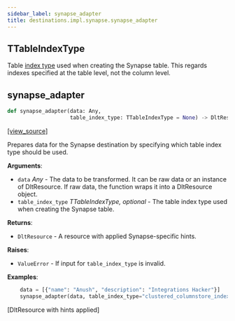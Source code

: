 ```yaml
---
sidebar_label: synapse_adapter
title: destinations.impl.synapse.synapse_adapter
---
```


## TTableIndexType

Table [index type](https://learn.microsoft.com/en-us/azure/synapse-analytics/sql-data-warehouse/sql-data-warehouse-tables-index) used when creating the Synapse table.
This regards indexes specified at the table level, not the column level.

## synapse\_adapter

```python
def synapse_adapter(data: Any,
                    table_index_type: TTableIndexType = None) -> DltResource
```

[[view_source]](https://github.com/dlt-hub/dlt/blob/e9c9ecfa8a644fdb516dd74aabca3bf75bafb154/dlt/destinations/impl/synapse/synapse_adapter.py#L18)

Prepares data for the Synapse destination by specifying which table index
type should be used.

**Arguments**:

- `data` _Any_ - The data to be transformed. It can be raw data or an instance
  of DltResource. If raw data, the function wraps it into a DltResource
  object.
- `table_index_type` _TTableIndexType, optional_ - The table index type used when creating
  the Synapse table.
  

**Returns**:

- `DltResource` - A resource with applied Synapse-specific hints.
  

**Raises**:

- `ValueError` - If input for `table_index_type` is invalid.
  

**Examples**:

```py
    data = [{"name": "Anush", "description": "Integrations Hacker"}]
    synapse_adapter(data, table_index_type="clustered_columnstore_index")
```
  [DltResource with hints applied]

